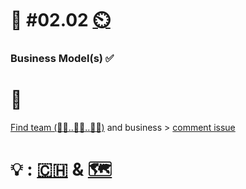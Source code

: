 # 💪 #02.02 [⏲️](https://youtu.be/h1uaTOmvZbA)

### Business Model(s) ✅

# 🏅

[Find team (🧑‍💼..🧑‍🎨..🧑‍💻)](https://openpracticelibrary.com/practice/t2r2-talk-type-read-review/) and business > [comment issue](https://github.com/digital-sustainability/module-eoss-hs22-sandbox/issues/6)

# 💡 : [🇨🇭](https://ossbenchmark.com/institutions) & [🗺️](https://landscape.todogroup.org)